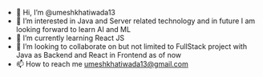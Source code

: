 - 👋 Hi, I’m @umeshkhatiwada13
- 👀 I’m interested in  Java and Server related technology and in future I am looking forward to learn AI and ML
- 🌱 I’m currently learning React JS
- 💞️ I’m looking to collaborate on but not limited to FullStack project with Java as Backend and React in Frontend as of now
- 📫 How to reach me umeshkhatiwada13@gmail.com

<!---
umeshkhatiwada13/umeshkhatiwada13 is a ✨ special ✨ repository because its `README.md` (this file) appears on your GitHub profile.
You can click the Preview link to take a look at your changes.
--->
